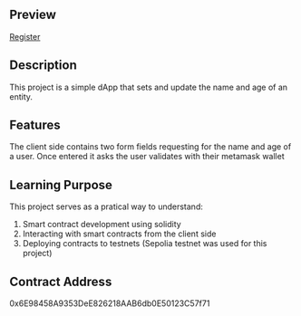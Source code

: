 ## Preview
[Register](preview_image/register-img.png)

## Description
This project is a simple dApp that sets and update the name and age of an entity.

## Features
The client side contains two form fields requesting for the name and age of a user. Once entered it asks the user validates with their metamask wallet

## Learning Purpose
This project serves as a pratical way to understand:
1. Smart contract development using solidity
2. Interacting with smart contracts from the client side
3. Deploying contracts to testnets (Sepolia testnet was used for this project)

 ## Contract Address
0x6E98458A9353DeE826218AAB6db0E50123C57f71